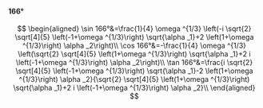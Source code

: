 #### 166°

$$
\begin{aligned}
\sin 166°&=\frac{1}{4} \omega ^{1/3} \left(-i \sqrt{2} \sqrt[4]{5} \left(-1+\omega ^{1/3}\right) \sqrt{\alpha _1}+2 \left(1+\omega ^{1/3}\right) \alpha _2\right)\\
\cos 166°&=-\frac{1}{4} \omega ^{1/3} \left(\sqrt{2} \sqrt[4]{5} \left(1+\omega ^{1/3}\right) \sqrt{\alpha _1}+2 i \left(-1+\omega ^{1/3}\right) \alpha _2\right)\\
\tan 166°&=\frac{i \sqrt{2} \sqrt[4]{5} \left(-1+\omega ^{1/3}\right) \sqrt{\alpha _1}-2 \left(1+\omega ^{1/3}\right) \alpha _2}{\sqrt{2} \sqrt[4]{5} \left(1+\omega
^{1/3}\right) \sqrt{\alpha _1}+2 i \left(-1+\omega ^{1/3}\right) \alpha _2}\\
\end{aligned}
$$

